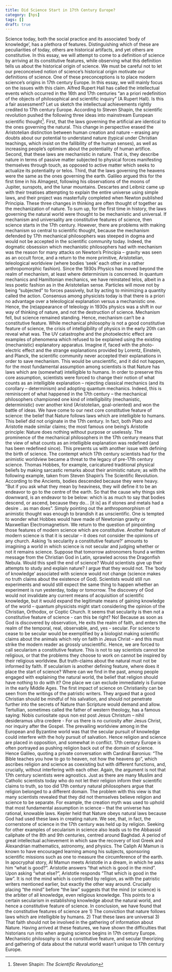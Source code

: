 ```yaml
---
title: Did Science Start in 17th Century Europe?
category: [hps]
tags: []
draft: true
---
```


Science today, both the social practice and its associated ‘body of knowledge’,
has a plethora of features. Distinguishing which of these are peculiarities of
today, others are historical artifacts, and yet others are constitutive. In
this essay, we will attempt to come to a definition of science by arriving at
its constitutive features, while observing what this definition tells us about
the historical origin of science. We must be careful not to let our
preconceived notion of science’s historical origin motivate our definitions of
science. One of these preconceptions is to place modern science’s origins in
17th century Europe. In this essay, we will mainly focus on the issues with
this claim.  Alfred Rupert Hall has called the intellectual events which
occurred in the 16th and 17th centuries “an a priori redefinition of the
objects of philosophical and scientific inquiry” (A Rupert Hall). Is this a
fair assessment? Let us sketch the intellectual achievements rightly credited
to 17th century Europe. According to Steven Shapin, the scientific revolution
pushed the following three ideas into mainstream European scientific thought[^1].
First, that the laws governing the artificial are identical to the ones
governing the natural. This change in perspective erased the Aristotelian
distinction between human creation and nature – erasing any doubts about our
potential to understand nature (typical under Christian teachings, which insist
on the fallibility of the human senses), as well as increasing people’s
optimism about the potentiality of human artifice. Second, that these laws are
mechanistic in nature. That is, they describe nature in terms of passive matter
subjected to physical forces manifesting themselves through touch, as opposed
to active matter which seeks to actualize its potentiality or telos. Third,
that the laws governing the heavens were the same as the ones governing the
earth. Galileo argued this for the first time in his Almagest, following his
observations of the moons of Jupiter, sunspots, and the lunar mountains.
Descartes and Leibniz came up with their treatises attempting to explain the
entire universe using simple laws, and their project was masterfully completed
when Newton published Principia. These three changes in thinking are often
thought of together as the mechanization of nature.  To sum up, for the first
time in history, the laws governing the natural world were thought to be
mechanistic and universal.  If mechanism and universality are constitutive
features of science, then science starts in the 17th century. However, there
are problems with making mechanism so central to scientific thought, because
the mechanism defended by 17th mechanical philosophers was steeped in dogma and
would not be accepted in the scientific community today. Indeed, the dogmatic
obsession which mechanistic philosophers had with mechanism was the reason for
many attacks on Newton’s Principia – gravity was seen as an occult force, and a
return to the more primitive, Aristotelian, teleological worldview (where
bodies ‘seek’ each other in a rather anthropomorphic fashion).  Since the 1930s
Physics has moved beyond the realm of mechanism, at least where determinism is
concerned. In quantum mechanics and Hamiltonian mechanics, we have reinstated
telos, albeit in a less poetic fashion as in the Aristotelian sense. Particles
will move not by being “subjected” to forces passively, but by acting to
minimizing a quantity called the action. Consensus among physicists today is
that there is a priori no advantage over a teleological explanation versus a
mechanistic one. Hence, the (re)appearance of teleology in 1930s physics was a
shift in our way of thinking of nature, and not the destruction of science.
Mechanism fell, but science remained standing. Hence, mechanism can’t be a
constitutive feature.  While mechanical philosophy is not a good constitutive
feature of science, the crisis of intelligibility of physics in the early 20th
can reveal what was. The UV catastrophe and the photoelectric effect are
examples of phenomena which refused to be explained using the existing
(mechanistic) explanatory apparatus. Imagine if, faced with the photo-electric
effect and the strange explanations provided by Lorentz, Einstein, and Planck,
the scientific community never accepted their explanations in order to save
mechanism. This would be unscientific, and it did not happen, for the most
fundamental assumption among scientists is that Nature has laws which are
(somewhat) intelligible to humans. In order to preserve this core assumption,
scientists were forced to change their notion of what counts as an intelligible
explanation – rejecting classical mechanics (and its corollary – determinism)
and adopting quantum mechanics. Indeed, this is reminiscent of what happened in
the 17th century – the mechanical philosophers championed one kind of
intelligibility (mechanistic, deterministic) over another kind (Aristotelian,
goal-oriented) and won the battle of ideas.  We have come to our next core
constitutive feature of science: the belief that Nature follows laws which are
intelligible to humans. This belief did not originate in the 17th century. In
fact, both Plato and Aristotle made similar claims; the most famous one being’s
Aristotle principle: Nature does nothing without purpose or uselessly. The
prominence of the mechanical philosophers in the 17th century means that the
view of what counts as an intelligible explanation was redefined (and has been
redefined since). This presents us with another issue with defining the birth
of science. The contempt which 17th century scientists had for the animistic
worldview became a threat to the legacy of pre-17th century science.  Thomas
Hobbes, for example, caricatured traditional physical beliefs by making
sarcastic remarks about their animistic nature; as with the following example,
taken from Steven Shapin’s The Scientific Revolution. According to the
Ancients, bodies descended because they were heavy. “But if you ask what they
mean by heaviness, they will define it to be an endeavor to go to the centre of
the earth. So that the cause why things sink downward, is an endeavor to be
below: which is as much to say that bodies descend, or ascend, because they do…
[it is] as if stones and metals had a desire .. as man does”. Simply pointing
out the anthropomorphism of animistic thought was enough to brandish it as
unscientific. One is tempted to wonder what Hobbes would have made of Newtonian
gravity or Maxwellian Electromagnetism.  We return to the question of
pinpointing those features of modern science which are constitutive. Another
feature of modern science is that it is secular – it does not consider the
opinions of any church. Asking ‘Is secularity a constitutive feature?’ amounts
to imagining a world in which science is not secular and judging whether or not
it remains science.  Suppose that tomorrow astronomers found a written message
from the Christian God in Latin, sprawled across the Dragonfish Nebula. Would
this spell the end of science? Would scientists give up their attempts to study
and explain nature? I argue that they would not. The ‘body of knowledge’
associated with science would not change (science makes no truth claims about
the existence of God). Scientists would still run experiments and would still
expect the same thing to happen whether an experiment is run yesterday, today
or tomorrow. The discovery of God would not invalidate any current means of
acquisition of scientific knowledge, but it would expand the legitimate means
of gaining knowledge of the world – quantum physicists might start considering
the opinion of the Christian, Orthodox, or Coptic Church. It seems that
secularity is then not a constitutive feature of science - can this be right?
No! Because as soon as God is discovered by observation, He exits the realm of
faith, and enters the realm of the temporal, real, observable, and, yes -
secular. For science to cease to be secular would be exemplified by a biologist
making scientific claims about the animals which rely on faith in Jesus Christ
– and this must strike the modern reader as grossly unscientific. Hence, we are
forced to call secularism a constitutive feature. This is not to say scientists
cannot be religious, or that the problems they choose to work on cannot be
inspired by their religious worldview. But truth-claims about the natural must
not be informed by faith.  If secularism is another defining feature, where
does it place the start of science? Where can we find in the past, among people
engaged with explaining the natural world, the belief that religion should have
nothing to do with it? One place we can exclude immediately is Europe in the
early Middle Ages. The first impact of science on Christianity can be seen from
the writings of the patristic writers. They argued that a good Christian should
be mindful of his salvation, and should not penetrate further into the secrets
of Nature than Scripture would demand and allow. Tertullian, sometimes called
the father of western theology, has a famous saying: Nobis curiositate opus non
est post Jesus Christum – nihil desideramus ultra credere - For us there is no
curiosity after Jesus Christ, nor inquiry after the Gospel. The prevailing
worldview among in the European and Byzantine world was that the secular
pursuit of knowledge could interfere with the holy pursuit of salvation. Hence
religion and science are placed in opposition, and somewhat in conflict. 17th
century Europe is often portrayed as pushing religion back out of the domain of
science. Hence Galileo, quoting a private conversation with Cardinal Baronius:
“The Bible teaches you how to go to heaven, not how the heavens go”, which
ascribes religion and science as coexisting but with different functions, and,
crucially, without interfering with each other.  Again, the argument is not
that 17th century scientists were agnostics. Just as there are many Muslim and
Catholic scientists today who do not let their religion inform their scientific
claims to truth, so too did 17th century natural philosophers argue that
religion belonged to a different domain. The problem with this view is that
many scientists revealed that they did not themselves believe religion and
science to be separate. For example, the creation myth was used to uphold that
most fundamental assumption in science – that the universe has rational,
knowable laws. Kepler held that Nature obeys natural laws because God had used
these laws in creating nature. We see, that, in fact, the cornerstone of
science in the 17th century was held up by religion.  Seeking for other
examples of secularism in science also leads us to the Abbassid caliphate of
the 8th and 9th centuries, centred around Baghdad. A period of great
intellectual achievement in which saw the recovery of lost Greek and
Alexandrian mathematics, astronomy, and physics. The Caliph Al Mamun is known
to have encouraged learning among his subjects, sponsoring scientific missions
such as one to measure the circumference of the earth. In apocryphal story, Al
Mamun meets Aristotle in a dream, in which he asks him “what is good?”.
Aristotle answers “that which is good in the mind”. Upon asking “what else?”,
Aristotle responds “That which is good in the law”. It is not the mind which is
controlled by religion, as with the patristic writers mentioned earlier, but
exactly the other way around. Crucially placing “the mind” before “the law”
suggests that the mind (or science) is the arbiter of all knowledge, even
religious knowledge. This points to a certain secularism in establishing
knowledge about the natural world, and hence a constitutive feature of science.
In conclusion, we have found that the constitutive features of science are 1)
The conviction that nature follows laws which are intelligible by humans. 2)
That these laws are universal 3) That faith should not be involved in the
gathering of information about Nature. Having arrived at these features, we
have shown the difficulties that historians run into when arguing science
begins in 17th century Europe. Mechanistic philosophy is not a constitutive
feature, and secular theorizing and gathering of data about the natural world
wasn’t unique to 17th century Europe. 

[^1]: Steven Shapin: _The Scientific Revolution_
